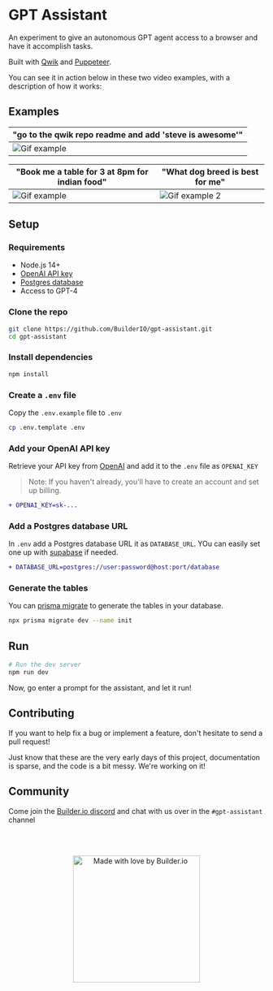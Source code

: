 # GPT Assistant

An experiment to give an autonomous GPT agent access to a browser and have it accomplish tasks.

Built with [Qwik](https://qwik.builder.io/) and [Puppeteer](https://github.com/puppeteer/puppeteer).

You can see it in action below in these two video examples, with a description of how it works:

## Examples

| "go to the qwik repo readme and add 'steve is awesome'"                                                                           |
| --------------------------------------------------------------------------------------------------------------------------------- |
| <img alt="Gif example" src="https://user-images.githubusercontent.com/844291/231930927-da19c100-cd4c-47e7-9cd9-5a8d66cbbf82.gif"> |

| "Book me a table for 3 at 8pm for indian food"                                                                                    | "What dog breed is best for me"                                                                                                      |
| --------------------------------------------------------------------------------------------------------------------------------- | ------------------------------------------------------------------------------------------------------------------------------------ |
| <img alt="Gif example" src="https://user-images.githubusercontent.com/844291/231897086-241a03df-3f7d-4d85-8eca-aeb3643cd314.gif"> | <img alt="Gif example 2" src="https://user-images.githubusercontent.com/844291/231894320-68de1fa0-b5a8-418a-9018-a50318c5980b.gif" > |

## Setup

### Requirements

- Node.js 14+
- [OpenAI API key](#add-your-openai-api-key)
- [Postgres database](#add-a-postgres-database-url)
- Access to GPT-4

### Clone the repo

```bash
git clone https://github.com/BuilderIO/gpt-assistant.git
cd gpt-assistant
```

### Install dependencies

```bash
npm install
```

### Create a `.env` file

Copy the `.env.example` file to `.env`

```bash
cp .env.template .env
```

### Add your OpenAI API key

Retrieve your API key from [OpenAI](https://platform.openai.com/account/api-keys) and add it to the `.env` file as `OPENAI_KEY`

> Note: If you haven't already, you'll have to create an account and set up billing.

```diff
+ OPENAI_KEY=sk-...
```

### Add a Postgres database URL

In `.env` add a Postgres database URL it as `DATABASE_URL`. YOu can easily set one up with [supabase](https://supabase.io/) if needed.

```diff
+ DATABASE_URL=postgres://user:password@host:port/database
```

### Generate the tables

You can [prisma migrate](https://www.prisma.io/docs/getting-started/setup-prisma/start-from-scratch/relational-databases/using-prisma-migrate-typescript-postgres) to generate the tables in your database.

```bash
npx prisma migrate dev --name init
```

## Run

```bash
# Run the dev server
npm run dev
```

Now, go enter a prompt for the assistant, and let it run!

## Contributing

If you want to help fix a bug or implement a feature, don't hesitate to send a pull request!

Just know that these are the very early days of this project, documentation is sparse, and the code is a bit messy. We're working on it!

## Community

Come join the [Builder.io discord](https://discord.gg/EMx6e58xnw) and chat with us over in the `#gpt-assistant` channel

<br><br>

<p align="center">
   <a href="https://www.builder.io/m/developers">
      <picture>
         <source media="(prefers-color-scheme: dark)" srcset="https://user-images.githubusercontent.com/844291/230786554-eb225eeb-2f6b-4286-b8c2-535b1131744a.png">
         <img width="250" alt="Made with love by Builder.io" src="https://user-images.githubusercontent.com/844291/230786555-a58479e4-75f3-4222-a6eb-74c5af953eac.png">
       </picture>
   </a>
</p>
